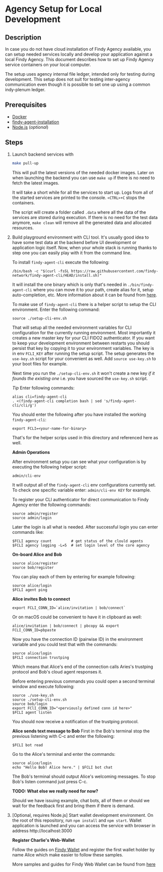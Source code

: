 # Agency Setup for Local Development

## Description

In case you do not have cloud installation of Findy Agency available, you can
setup needed services locally and develop your application against a local Findy
Agency. This document describes how to set up Findy Agency service containers on
your local computer.

The setup uses agency internal file ledger, intended only for testing during
development. This setup does not suit for testing inter-agency communication
even though it is possible to set one up using a common indy-plenum ledger.

## Prerequisites

- [Docker](https://www.docker.com/products/docker-desktop)
- [findy-agent-installation](https://github.com/findy-network/findy-agent-cli#installation)
- [Node.js](https://nodejs.org/en/download/) (*optional*)

## Steps

1. Launch backend services with

   ```sh
   make pull-up
   ```

   This will pull the latest versions of the needed docker images. Later on when
   launching the backend you can use `make up` if there is no need to fetch the
   latest images.

   It will take a short while for all the services to start up. Logs from all of
   the started services are printed to the console. `<CTRL>+C` stops the
   containers.

   The script will create a folder called `.data` where all the data of the
   services are stored during execution. If there is no need for the test data
   anymore, `make clean` will remove all the generated data and allocated
   resources.

1. Build playground environment with CLI tool. It's usually
   good idea to have some test data at the backend before UI development or
   application logic itself. Now, when your whole stack is running thanks to
   step one you can easily play with it from the command line.

   To install `findy-agent-cli` execute the following:
   ```shell
   /bin/bash -c "$(curl -fsSL https://raw.githubusercontent.com/findy-network/findy-agent-cli/HEAD/install.sh)"
   ```
   It will install the one binary which is only that's needed in
   `./bin/findy-agent-cli` where you can move it to your path, create alias for
   it, setup auto-completion, etc. More information about it can be found from
   [here](https://github.com/findy-network/findy-agent-cli#installation).

   To make use of `findy-agent-cli` there is a helper script to setup the CLI
   environment. Enter the following command:
   ```shell
   source ./setup-cli-env.sh 
   ```
   That will setup all the needed environment variables for CLI configuration
   for the currently running environment. Most importantly it creates a new
   master key for your CLI FIDO2 authenticator. If you want to keep your
   development environment between restarts you should persist that key by
   copying it to your environment variables. The key is in env `FCLI_KEY` after
   running the setup script. The setup generates the `use-key.sh` script for
   your convenient as well. Add `source use-key.sh` to your boot files for
   example.

   Next time you run the `./setup-cli-env.sh` it won't create a new key *if it
   founds the existing one* i.e. you have sourced the `use-key.sh` script.

   *Tip* Enter following commands:
   ```shell
   alias cli=findy-agent-cli 
   . <(findy-agent-cli completion bash | sed 's/findy-agent-cli/cli/g')
   ```

   You should enter the following after you have installed the working
   `findy-agent-cli`:
   ```shell
   export FCLI=<your-name-for-binary>
   ```
   That's for the helper scrips used in this directory and referenced here as
   well.

   **Admin Operations**

   After environment setup you can see what your configuration is by executing
   the following helper script:
   ```shell
   admin/cli-env
   ```
   It will output all of the `findy-agent-cli` env configurations currently set.
   To check one specific variable enter: `admin/cli-env KEY` for example.

   To register your CLI authenticator for direct communication to Findy Agency
   enter the following commands:
   ```shell
   source admin/register
   source admin/login
   ```
   Later the login is all what is needed. After successful login you can enter
   commands like:
   ```shell 
   $FCLI agency count         # get status of the clould agents
   $FCLI agency logging -L=5  # set login level of the core agency 
   ```

   **On-board Alice and Bob**
   ```shell
   source alice/register
   source bob/register
   ```
   You can play each of them by entering for example following:
   ```shell
   source alice/login
   $FCLI agent ping
   ```

   **Alice invites Bob to connect**

   ```shell
   export FCLI_CONN_ID=`alice/invitation | bob/connect`
   ```
   Or on macOS could be convenient to have it in clipboard as well:
   ```shell
   alice/invitation | bob/connect | pbcopy && export FCLI_CONN_ID=pbpaste
   ```

   Now you have the connection ID (pairwise ID) in the environment variable and
   you could test that with the commands:
   ```shell
   source alice/login
   $FCLI connection trustping
   ```
   Which means that Alice's end of the connection calls Aries's trustping
   protocol and Bob's cloud agent responses it.

   Before entering previous commands you could open a second terminal window and
   execute following:
   ```shell
   source ./use-key.sh
   source ./setup-cli-env.sh
   source bob/login
   export FClI_CONN_ID="<perviously defined conn id here>"
   $FCLI agent listen
   ```
   You should now receive a notification of the trustping protocol.

   **Alice sends text message to Bob**
   First in the Bob's terminal stop the previous listening with C-c and enter
   the following:
   ```shell
   $FCLI bot read
   ```
   Go to the Alice's terminal and enter the commands:
   ```shell
   source alice/login
   echo "Hello Bob! Alice here." | $FCLI bot chat
   ```
   The Bob's terminal should output Alice's welcoming messages. To stop Bob's
   listen command just press C-c.

   **TODO: What else we really need for now?**

   Should we have issuing example, chat bots, all of them or should we wait for
   the feedback first and bring them if there is demand.

1. [Optional, requires Node.js] Start wallet development environment. On the
   root of this repository, run `npm install` and `npm start`. Wallet
   application is launched and you can access the service with browser in
   address http://localhost:3000
   
   **Register Charlie's Web-Wallet**

   Follow the guides on [Findy Wallet](http://localhost:3000) and register the
   first wallet holder by name Alice which make easier to follow these samples.
   
   More samples and guides for Findy Web Wallet can be found from
   [here](https://github.com/findy-network/findy-wallet-pwa)

